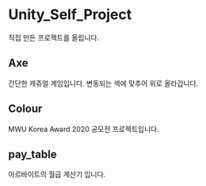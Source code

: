 # Unity_Self_Project

직접 만든 프로젝트를 올립니다.

## Axe

간단한 캐쥬얼 게임입니다. 변동되는 색에 맞추어 위로 올라갑니다.

## Colour

MWU Korea Award 2020 공모전 프로젝트입니다.

## pay_table

아르바이트의 월급 계산기 입니다.
